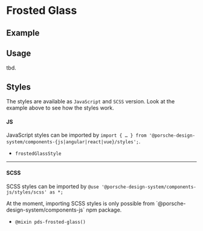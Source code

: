 # Frosted Glass

<TableOfContents></TableOfContents>

## Example

<Playground :frameworkMarkup="codeExample" :externalStackBlitzDependencies="['styled-components']">
  <ExampleStylesFrostedGlass />
</Playground>

## Usage

tbd.

## Styles

The styles are available as `JavaScript` and `SCSS` version. Look at the example above to see how the styles work.

#### JS

JavaScript styles can be imported by
`import { … } from '@porsche-design-system/components-{js|angular|react|vue}/styles';`.

- `frostedGlassStyle`

---

#### SCSS

SCSS styles can be imported by `@use '@porsche-design-system/components-js/styles/scss' as *;`

<p-inline-notification heading="Important note" state="warning" persistent="true">
 At the moment, importing SCSS styles is only possible from `@porsche-design-system/components-js` npm package.
</p-inline-notification>

- `@mixin pds-frosted-glass()`

<script lang="ts">
import Vue from 'vue';
import Component from 'vue-class-component';
import { getStylesFrostedGlassCodeSamples } from '@porsche-design-system/shared';
import { adjustSelectedFramework } from '@/utils';
import ExampleStylesFrostedGlass from '@/pages/patterns/styles/example-frosted-glass.vue';

@Component({
  components: {
    ExampleStylesFrostedGlass
  },
})
export default class Code extends Vue {
  codeExample = getStylesFrostedGlassCodeSamples();

  public mounted(): void {
    adjustSelectedFramework(this.codeExample);
  }
}
</script>
